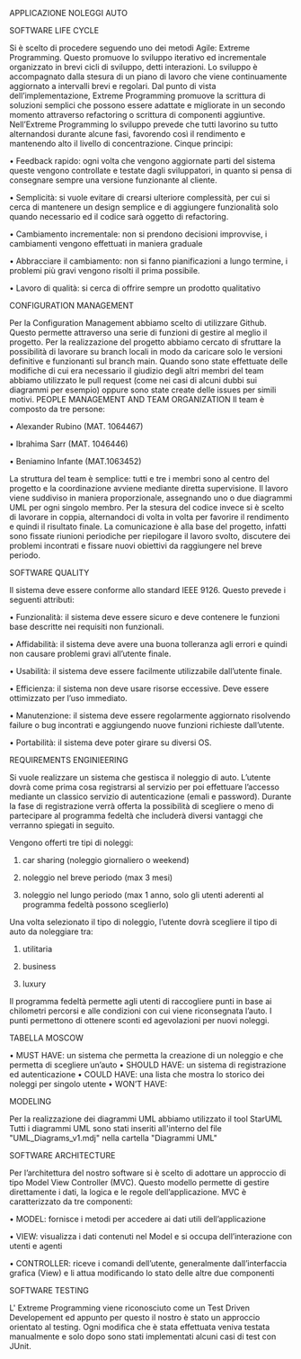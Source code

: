 APPLICAZIONE NOLEGGI AUTO


SOFTWARE LIFE CYCLE

Si è scelto di procedere seguendo uno dei metodi Agile: Extreme Programming. Questo promuove lo sviluppo iterativo ed incrementale organizzato in brevi cicli di sviluppo, detti interazioni.
Lo sviluppo è accompagnato dalla stesura di un piano di lavoro che viene continuamente aggiornato a intervalli brevi e regolari. 
Dal punto di vista dell’implementazione, Extreme Programming promuove la scrittura di soluzioni semplici che possono essere adattate e migliorate in un secondo momento attraverso refactoring o scrittura di componenti aggiuntive. Nell’Extreme Programming lo sviluppo prevede che tutti lavorino su tutto alternandosi durante alcune fasi, favorendo così il rendimento e mantenendo alto il livello di concentrazione.
Cinque principi:

•	Feedback rapido: 
ogni volta che vengono aggiornate parti del sistema queste vengono controllate e testate dagli sviluppatori, in quanto si pensa di consegnare sempre una versione funzionante al cliente.

•	Semplicità: 
si vuole evitare di crearsi ulteriore complessità, per cui si cerca di mantenere un design semplice e di aggiungere funzionalità solo quando necessario ed il codice sarà oggetto di refactoring.

•	Cambiamento incrementale: 
non si prendono decisioni improvvise, i cambiamenti vengono effettuati in maniera graduale

•	Abbracciare il cambiamento: 
non si fanno pianificazioni a lungo termine, i problemi più gravi vengono risolti il prima possibile.

•	Lavoro di qualità: 
si cerca di offrire sempre un prodotto qualitativo

CONFIGURATION MANAGEMENT

Per la Configuration Management abbiamo scelto di utilizzare Github. Questo permette attraverso una serie di funzioni di gestire al meglio il progetto.
Per la realizzazione del progetto abbiamo cercato di sfruttare la possibilità di lavorare su branch locali in modo da caricare solo le versioni definitive e funzionanti sul branch main.
Quando sono state effettuate delle modifiche di cui era necessario il giudizio degli altri membri del team abbiamo utilizzato le pull request (come nei casi di alcuni dubbi sui diagrammi per esempio) oppure sono state create delle issues per simili motivi. 
PEOPLE MANAGEMENT AND TEAM ORGANIZATION
Il team è composto da tre persone:

•	Alexander Rubino (MAT. 1064467)

•	Ibrahima Sarr (MAT. 1046446)

•	Beniamino Infante (MAT.1063452)

La struttura del team è semplice: tutti e tre i membri sono al centro del progetto e la coordinazione avviene mediante diretta supervisione.
Il lavoro viene suddiviso in maniera proporzionale, assegnando uno o due diagrammi UML per ogni singolo membro. Per la stesura del codice invece si è scelto di lavorare in coppia, alternandoci di volta in volta per favorire il rendimento e quindi il risultato finale.
La comunicazione è alla base del progetto, infatti sono fissate riunioni periodiche per riepilogare il lavoro svolto, discutere dei problemi incontrati e fissare nuovi obiettivi da raggiungere nel breve periodo.

SOFTWARE QUALITY

Il sistema deve essere conforme allo standard IEEE 9126. 
Questo prevede i seguenti attributi:

•	Funzionalità: 
il sistema deve essere sicuro e deve contenere le funzioni base descritte nei requisiti non funzionali.

•	Affidabilità: 
il sistema deve avere una buona tolleranza agli errori e quindi non causare problemi gravi all’utente finale.

•	Usabilità: 
il sistema deve essere facilmente utilizzabile dall’utente finale.

•	Efficienza: 
il sistema non deve usare risorse eccessive. Deve essere ottimizzato per l’uso immediato.

•	Manutenzione: 
il sistema deve essere regolarmente aggiornato risolvendo failure o bug incontrati e aggiungendo nuove funzioni richieste dall’utente.

•	Portabilità: 
il sistema deve poter girare su diversi OS.

REQUIREMENTS ENGINIEERING

Si vuole realizzare un sistema che gestisca il noleggio di auto. 
L’utente dovrà come prima cosa registrarsi al servizio per poi effettuare l’accesso  mediante un classico servizio di autenticazione (emali e password).
Durante la fase di registrazione verrà offerta la possibilità di scegliere o meno di partecipare al programma fedeltà che includerà diversi vantaggi che verranno spiegati in seguito.

Vengono offerti tre tipi di noleggi: 

1.	car sharing (noleggio giornaliero o weekend)

2.	noleggio nel breve periodo (max 3 mesi)

3.	noleggio nel lungo periodo (max 1 anno, solo gli utenti aderenti al programma fedeltà possono sceglierlo) 

Una volta selezionato il tipo di noleggio, l’utente dovrà scegliere il tipo di auto da noleggiare tra:
1.	utilitaria

2.	business

3.	luxury

Il programma fedeltà permette agli utenti di raccogliere punti in base ai chilometri percorsi e alle condizioni con cui viene riconsegnata l’auto. I punti permettono di ottenere sconti ed agevolazioni per nuovi noleggi.

TABELLA MOSCOW

•	MUST HAVE: un sistema che permetta la creazione di un noleggio e che permetta di scegliere un’auto
•	SHOULD HAVE: un sistema di registrazione ed autenticazione
•	COULD HAVE: una lista che mostra lo storico dei noleggi per singolo utente
•	WON’T HAVE: 

MODELING

Per la realizzazione dei diagrammi UML abbiamo utilizzato il tool StarUML
Tutti i diagrammi UML sono stati inseriti all'interno del file "UML_Diagrams_v1.mdj" nella cartella "Diagrammi UML"

SOFTWARE ARCHITECTURE

Per l’architettura del nostro software si è scelto di adottare un approccio di tipo Model View Controller (MVC). Questo modello permette di gestire direttamente i dati, la logica e le regole dell’applicazione.
MVC è caratterizzato da tre componenti:

•	MODEL: fornisce i metodi per accedere ai dati utili dell’applicazione

•	VIEW: visualizza i dati contenuti nel Model e si occupa dell’interazione con utenti e agenti

•	CONTROLLER: riceve i comandi dell’utente, generalmente dall’interfaccia grafica (View) e li attua modificando lo stato delle altre due componenti

SOFTWARE TESTING

L' Extreme Programming viene riconosciuto come un Test Driven Developement ed appunto per questo il nostro è stato un approccio orientato al testing. Ogni modifica che è stata effettuata veniva testata manualmente e solo dopo sono stati implementati alcuni casi di test con JUnit.

